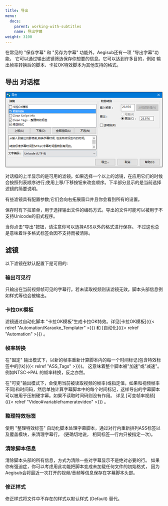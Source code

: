 ```yaml
---
title: 导出
menu:
  docs:
    parent: working-with-subtitles
    name: 导出字幕
weight: 3100
---
```


在常见的 "保存字幕" 和 "另存为字幕" 功能外，Aegisub还有一项
"导出字幕"功能，
它可以通过输出滤镜筛选保存你想要的信息。它可以达到许多目的，例如
输出帧率转换后的脚本、卡拉OK特效脚本为其他支持的格式。

## 导出 对话框

![Export](/img/3.2/zh/Export.png#center)

对话框的上半显示的是可用的滤镜。如果选择一个以上的滤镜，在应用它们的时候会按照列表顺序进行;使用上移/下移按钮来改变顺序。下半部分显示的是当前选择滤镜的简要说明。

有些滤镜具有配置参数;它们会向右拓展窗口并且你会看到所有的设置。

保存时有下拉菜单，用于选择输出文件的编码方式。导出的文件可能可以被用于不支持Unicode的旧式程序。

当你点击"导出"按钮，请注意你可以选择ASS以外的格式进行保存。
不过这也总是意味着许多格式标签会因不支持而被清除。

## 滤镜

以下滤镜在默认配置下是可用的:

### 输出可见行

只输出在当前视频帧可见的字幕行。若未读取视频则该滤镜无效。脚本头部信息例如样式等也会被输出。

### 卡拉OK模板

滤镜通过自动化脚本
"卡拉OK模板"生成卡拉OK特效。详见[卡拉OK模板]({{< relref "Automation/Karaoke_Templater" >}})
和 [自动化]({{< relref "Automation" >}}) 。

### 帧率转换

在"固定"
输出模式下，以新的帧率重新计算脚本内的每一个时间标记(包含特效标签中的[\\k]({{< relref "ASS_Tags" >}}))。
这意味着整个脚本被"加速"或"减速"。例如NTSC->PAL 的帧率转换，反之亦然。

在"可变"输出模式下，会使用当前被读取视频的帧率(或指定值，如果和视频帧率不同)和时间码，然后单独计算字幕脚本中的每个时间标记，这样导出的字幕脚本可以被用于压制硬字幕。如果不读取时间码则没有作用。
详见 [可变帧率视频]({{< relref "Video#variableframeratevideo" >}}) 。

### 整理特效标签

使用 "整理特效标签"
自动化脚本处理字幕脚本，通过对行内重新排列ASS标签以及覆盖模块，来清理字幕行。
(更确切地说， 相同标签一行内只被指定一次)。

### 清除脚本信息

清除脚本头部的所有信息，方式为清除一些对字幕显示不是绝对必要的行。
如果你有强迫症，你可以考虑用此功能把脚本变成未加载任何文件的初始格式，
因为Aegisub会将最近一次打开的视频/音频等信息保存在字幕脚本头部。

### 修正样式

修正样式将文件中不存在的样式以默认样式 (Default) 替代。
